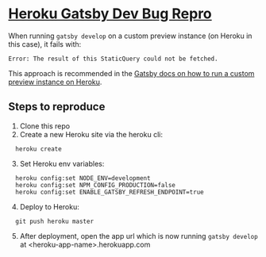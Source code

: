 # [Heroku Gatsby Dev Bug Repro](https://github.com/gatsbyjs/gatsby/issues/21392)

When running `gatsby develop` on a custom preview instance (on Heroku in this case), it fails with:

```
Error: The result of this StaticQuery could not be fetched.
```

This approach is recommended in the [Gatsby docs on how to run a custom preview instance on Heroku](https://www.gatsbyjs.org/docs/running-a-gatsby-preview-server/).

## Steps to reproduce

1. Clone this repo
2. Create a new Heroku site via the heroku cli:

```
  heroku create
```

3. Set Heroku env variables:

```
  heroku config:set NODE_ENV=development
  heroku config:set NPM_CONFIG_PRODUCTION=false
  heroku config:set ENABLE_GATSBY_REFRESH_ENDPOINT=true
```

4. Deploy to Heroku:

```
  git push heroku master
```

5. After deployment, open the app url which is now running `gatsby develop` at \<heroku-app-name>.herokuapp.com
